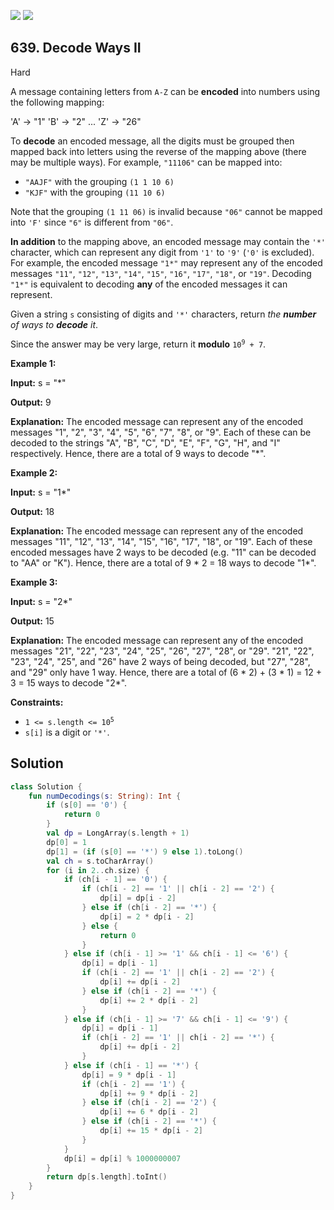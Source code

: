 [![](https://img.shields.io/github/stars/javadev/LeetCode-in-Kotlin?label=Stars&style=flat-square)](https://github.com/javadev/LeetCode-in-Kotlin)
[![](https://img.shields.io/github/forks/javadev/LeetCode-in-Kotlin?label=Fork%20me%20on%20GitHub%20&style=flat-square)](https://github.com/javadev/LeetCode-in-Kotlin/fork)

## 639\. Decode Ways II

Hard

A message containing letters from `A-Z` can be **encoded** into numbers using the following mapping:

'A' -> "1" 'B' -> "2" ... 'Z' -> "26"

To **decode** an encoded message, all the digits must be grouped then mapped back into letters using the reverse of the mapping above (there may be multiple ways). For example, `"11106"` can be mapped into:

*   `"AAJF"` with the grouping `(1 1 10 6)`
*   `"KJF"` with the grouping `(11 10 6)`

Note that the grouping `(1 11 06)` is invalid because `"06"` cannot be mapped into `'F'` since `"6"` is different from `"06"`.

**In addition** to the mapping above, an encoded message may contain the `'*'` character, which can represent any digit from `'1'` to `'9'` (`'0'` is excluded). For example, the encoded message `"1*"` may represent any of the encoded messages `"11"`, `"12"`, `"13"`, `"14"`, `"15"`, `"16"`, `"17"`, `"18"`, or `"19"`. Decoding `"1*"` is equivalent to decoding **any** of the encoded messages it can represent.

Given a string `s` consisting of digits and `'*'` characters, return _the **number** of ways to **decode** it_.

Since the answer may be very large, return it **modulo** <code>10<sup>9</sup> + 7</code>.

**Example 1:**

**Input:** s = "\*"

**Output:** 9

**Explanation:** The encoded message can represent any of the encoded messages "1", "2", "3", "4", "5", "6", "7", "8", or "9". Each of these can be decoded to the strings "A", "B", "C", "D", "E", "F", "G", "H", and "I" respectively. Hence, there are a total of 9 ways to decode "\*".

**Example 2:**

**Input:** s = "1\*"

**Output:** 18

**Explanation:** The encoded message can represent any of the encoded messages "11", "12", "13", "14", "15", "16", "17", "18", or "19". Each of these encoded messages have 2 ways to be decoded (e.g. "11" can be decoded to "AA" or "K"). Hence, there are a total of 9 \* 2 = 18 ways to decode "1\*".

**Example 3:**

**Input:** s = "2\*"

**Output:** 15

**Explanation:** The encoded message can represent any of the encoded messages "21", "22", "23", "24", "25", "26", "27", "28", or "29". "21", "22", "23", "24", "25", and "26" have 2 ways of being decoded, but "27", "28", and "29" only have 1 way. Hence, there are a total of (6 \* 2) + (3 \* 1) = 12 + 3 = 15 ways to decode "2\*".

**Constraints:**

*   <code>1 <= s.length <= 10<sup>5</sup></code>
*   `s[i]` is a digit or `'*'`.

## Solution

```kotlin
class Solution {
    fun numDecodings(s: String): Int {
        if (s[0] == '0') {
            return 0
        }
        val dp = LongArray(s.length + 1)
        dp[0] = 1
        dp[1] = (if (s[0] == '*') 9 else 1).toLong()
        val ch = s.toCharArray()
        for (i in 2..ch.size) {
            if (ch[i - 1] == '0') {
                if (ch[i - 2] == '1' || ch[i - 2] == '2') {
                    dp[i] = dp[i - 2]
                } else if (ch[i - 2] == '*') {
                    dp[i] = 2 * dp[i - 2]
                } else {
                    return 0
                }
            } else if (ch[i - 1] >= '1' && ch[i - 1] <= '6') {
                dp[i] = dp[i - 1]
                if (ch[i - 2] == '1' || ch[i - 2] == '2') {
                    dp[i] += dp[i - 2]
                } else if (ch[i - 2] == '*') {
                    dp[i] += 2 * dp[i - 2]
                }
            } else if (ch[i - 1] >= '7' && ch[i - 1] <= '9') {
                dp[i] = dp[i - 1]
                if (ch[i - 2] == '1' || ch[i - 2] == '*') {
                    dp[i] += dp[i - 2]
                }
            } else if (ch[i - 1] == '*') {
                dp[i] = 9 * dp[i - 1]
                if (ch[i - 2] == '1') {
                    dp[i] += 9 * dp[i - 2]
                } else if (ch[i - 2] == '2') {
                    dp[i] += 6 * dp[i - 2]
                } else if (ch[i - 2] == '*') {
                    dp[i] += 15 * dp[i - 2]
                }
            }
            dp[i] = dp[i] % 1000000007
        }
        return dp[s.length].toInt()
    }
}
```